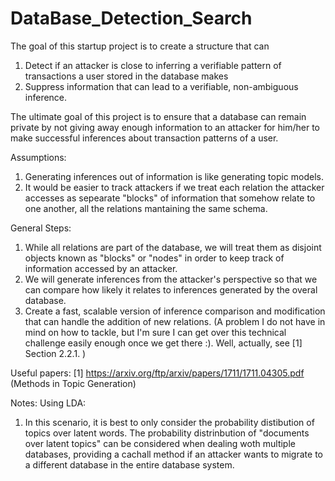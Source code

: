 # DataBase_Detection_Search

The goal of this startup project is to create a structure that can 
  1. Detect if an attacker is close to inferring a verifiable pattern of transactions a user stored in the database makes
  2. Suppress information that can lead to a verifiable, non-ambiguous inference.
  
The ultimate goal of this project is to ensure that a database can remain private by not giving away enough information to an attacker for him/her to make successful inferences about transaction patterns of a user. 

Assumptions:
  1. Generating inferences out of information is like generating topic models.
  2. It would be easier to track attackers if we treat each relation the attacker accesses as sepearate "blocks" of information that somehow relate to one another, all the relations mantaining the same schema. 

General Steps:
  1. While all relations are part of the database, we will treat them as disjoint objects known as "blocks" or "nodes" in order to keep track of information accessed by an attacker.
  2. We will generate inferences from the attacker's perspective so that we can compare how likely it relates to inferences generated by the overal database.
  3. Create a fast, scalable version of inference comparison and modification that can handle the addition of new relations. (A problem I do not have in mind on how to tackle, but I'm sure I can get over this technical challenge easily enough once we get there :). Well, actually, see [1] Section 2.2.1. )
  
Useful papers:
  [1] https://arxiv.org/ftp/arxiv/papers/1711/1711.04305.pdf (Methods in Topic Generation)

Notes:
Using LDA:
1. In this scenario, it is best to only consider the probability distibution of topics over latent words. The probability distrinbution of "documents over latent topics" can be considered when dealing woth multiple databases, providing a cachall method if an attacker wants to migrate to a different database in the entire database system.
